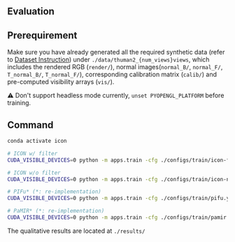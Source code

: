 ## Evaluation

## Prerequirement

Make sure you have already generated all the required synthetic data (refer to [Dataset Instruction](dataset.md)) under `./data/thuman2_{num_views}views`, which includes the rendered RGB (`render/`), normal images(`normal_B/`, `normal_F/`, `T_normal_B/`, `T_normal_F/`), corresponding calibration matrix (`calib/`) and pre-computed visibility arrays (`vis/`).

:warning: Don't support headless mode currently, `unset PYOPENGL_PLATFORM` before training.

## Command

```bash
conda activate icon

# ICON w/ filter
CUDA_VISIBLE_DEVICES=0 python -m apps.train -cfg ./configs/train/icon-filter.yaml -test

# ICON w/o filter
CUDA_VISIBLE_DEVICES=0 python -m apps.train -cfg ./configs/train/icon-nofilter.yaml -test

# PIFu* (*: re-implementation)
CUDA_VISIBLE_DEVICES=0 python -m apps.train -cfg ./configs/train/pifu.yaml -test

# PaMIR* (*: re-implementation)
CUDA_VISIBLE_DEVICES=0 python -m apps.train -cfg ./configs/train/pamir.yaml -test
```

The qualitative results are located at `./results/`